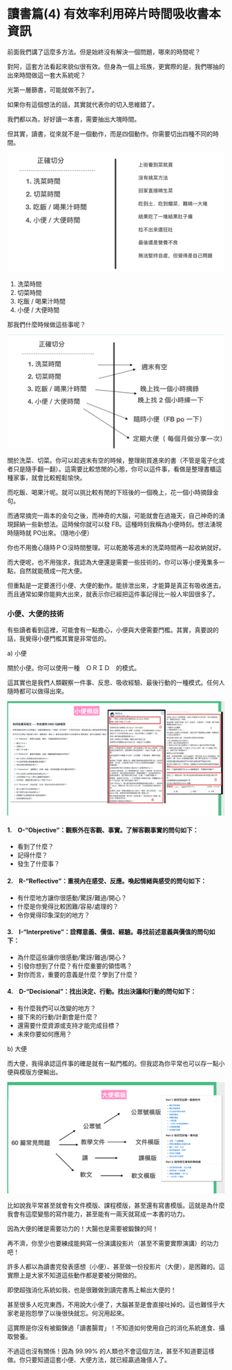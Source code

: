 # 讀書篇(4) 有效率利用碎片時間吸收書本資訊

前面我們講了這麼多方法。但是始終沒有解決一個問題，哪來的時間呢？

對阿，這套方法看起來貌似很有效。但身為一個上班族，更實際的是，我們哪抽的出來時間做這一套大系統呢？

光第一層篩書，可能就做不到了。

如果你有這個想法的話，其實就代表你的切入思維錯了。

我們都以為，好好讀一本書，需要抽出大塊時間。

但其實，讀書，從來就不是一個動作，而是四個動作。你需要切出四種不同的時間。

![](images/20211024113055.png)

1. 洗菜時間
2. 切菜時間
3. 吃飯 / 喝果汁時間
4. 小便 / 大便時間

那我們什麼時候做這些事呢？

![](images/20211024113107.png)

關於洗菜、切菜。你可以趁週末有空的時候，整理剛買進來的書（不管是電子化或者只是隨手翻一翻）。這需要比較悠閒的心態，你可以這件事，看做是整理書櫃這種家事，就會比較輕鬆愉快。

而吃飯、喝果汁呢。就可以挑比較有閒的下班後的一個晚上，花一個小時摘錄金句。

而通常摘完一兩本的金句之後，而神奇的大腦，可能就會在過幾天，自己神奇的湧現歸納一些新想法。這時候你就可以發 FB。這種時刻我稱為小便時刻。想法湧現時隨時就 PO出來。（隨地小便）

你也不用擔心隨時ＰＯ沒時間整理。可以乾脆等週末的洗菜時間再一起收納就好。

而大便呢，也不用強求，我認為大便還是需要一些技術的。你可以等小便蒐集多一點，自然就能積成一陀大便。

但重點是一定要進行小便、大便的動作。能排泄出來，才能算是真正有吸收進去。而且通常如果你能夠大出來，就表示你已經把這件事記得比一般人牢固很多了。

### 小便、大便的技術

有些讀者看到這裡，可能會有一點擔心，小便與大便需要門檻。其實，真要說的話，我覺得小便門檻其實是非常低的。

a) 小便

關於小便。你可以使用一種　ＯＲＩＤ　的模式。

這其實也是我們人類觀察一件事、反思、吸收經驗、最後行動的一種模式。任何人隨時都可以做得出來。

![](images/20211024113127.png)

#### 1.　O-“Objective”：觀察外在客觀、事實。了解客觀事實的問句如下：

* 看到了什麼？
* 記得什麼？
* 發生了什麼事？

#### 2.　R-“Reflective”：重視內在感受、反應。喚起情緒與感受的問句如下：

* 有什麼地方讓你很感動/驚訝/難過/開心？
* 什麼是你覺得比較困難/容易/處理的？
* 令你覺得印象深刻的地方？

#### 3.　I-“Interpretive”：詮釋意義、價值、經驗。尋找前述意義與價值的問句如下：

* 為什麼這些讓你很感動/驚訝/難過/開心？
* 引發你想到了什麼？有什麼重要的領悟嗎？
* 對你而言，重要的意義是什麼？學到了什麼？

#### 4.　D-“Decisional”：找出決定、行動。找出決議和行動的問句如下：

* 有什麼我們可以改變的地方？
* 接下來的行動/計劃會是什麼？
* 還需要什麼資源或支持才能完成目標？
* 未來你要如何應用？

b) 大便

而大便，我得承認這件事的確是就有一點門檻的。但我認為你平常也可以存一點小便與模版方便輸出。

![](images/20211024113141.png)

比如說我平常甚至就會有文件模版、課程模版，甚至還有寫書模版。這就是為什麼我會有這麼變態的寫作能力，甚至能有一兩天就寫成一本書的功力。

因為大便的確是需要功力的！大腸也是需要被鍛鍊的阿！

再不濟，你至少也要練成能夠寫一份演講投影片（甚至不需要實際演講）的功力吧！

許多人都以為讀書完發表感想（小便）、甚至做一份投影片（大便），是困難的。這實際上是大家不知道這些動作都是要被分開做的。

即使超強消化系統如我，也是很難做到讀完書馬上輸出大便的！

甚至很多人吃完東西，不用說大小便了，大腦甚至是會直接吐掉的。這也難怪乎大家老是抱怨學了以後很快就忘。何況用起來。

這實際是你沒有被鍛鍊過「讀書腸胃」！不知道如何使用自己的消化系統進食、攝取營養。

不過這也沒有關係！因為 99.99% 的人類也不會這個方法，甚至不知道要這樣做。你只要知道這套小便、大便方法，就已經贏過幾億人了。
